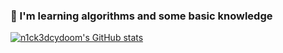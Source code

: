 ### 🌱 I'm learning algorithms and some basic knowledge

[![n1ck3dcydoom's GitHub stats](https://github-readme-stats.vercel.app/api?username=n1ck3dcydoom&theme=vue)](https://github.com/anuraghazra/github-readme-stats)

<!--
**n1ck3dcydoom/n1ck3dcydoom** is a ✨ _special_ ✨ repository because its `README.md` (this file) appears on your GitHub profile.

Here are some ideas to get you started:

- 🔭 I’m currently working on ...
- 🌱 I’m currently learning ...
- 👯 I’m looking to collaborate on ...
- 🤔 I’m looking for help with ...
- 💬 Ask me about ...
- 📫 How to reach me: ...
- 😄 Pronouns: ...
- ⚡ Fun fact: ...
-->
